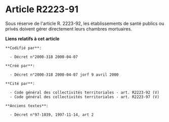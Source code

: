 # Article R2223-91

Sous réserve de l'article R. 2223-92, les établissements de santé publics ou privés doivent gérer directement leurs chambres
mortuaires.

**Liens relatifs à cet article**

	**Codifié par**:

	  - Décret n°2000-318 2000-04-07

	**Créé par**:

	  - Décret n°2000-318 2000-04-07 jorf 9 avril 2000

	**Cité par**:

	  - Code général des collectivités territoriales - art. R2223-92 (V)
	  - Code général des collectivités territoriales - art. R2223-97 (V)

	**Anciens textes**:

	  - Décret n°97-1039, 1997-11-14, art 2
